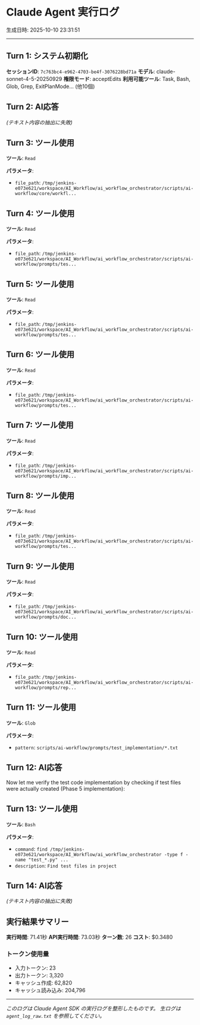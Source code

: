 # Claude Agent 実行ログ

生成日時: 2025-10-10 23:31:51

---

## Turn 1: システム初期化

**セッションID**: `7c763bc4-e962-4703-be4f-3076228bd71a`
**モデル**: claude-sonnet-4-5-20250929
**権限モード**: acceptEdits
**利用可能ツール**: Task, Bash, Glob, Grep, ExitPlanMode... (他10個)

## Turn 2: AI応答

*(テキスト内容の抽出に失敗)*

## Turn 3: ツール使用

**ツール**: `Read`

**パラメータ**:
- `file_path`: `/tmp/jenkins-e073e621/workspace/AI_Workflow/ai_workflow_orchestrator/scripts/ai-workflow/core/workfl...`

## Turn 4: ツール使用

**ツール**: `Read`

**パラメータ**:
- `file_path`: `/tmp/jenkins-e073e621/workspace/AI_Workflow/ai_workflow_orchestrator/scripts/ai-workflow/prompts/tes...`

## Turn 5: ツール使用

**ツール**: `Read`

**パラメータ**:
- `file_path`: `/tmp/jenkins-e073e621/workspace/AI_Workflow/ai_workflow_orchestrator/scripts/ai-workflow/prompts/tes...`

## Turn 6: ツール使用

**ツール**: `Read`

**パラメータ**:
- `file_path`: `/tmp/jenkins-e073e621/workspace/AI_Workflow/ai_workflow_orchestrator/scripts/ai-workflow/prompts/tes...`

## Turn 7: ツール使用

**ツール**: `Read`

**パラメータ**:
- `file_path`: `/tmp/jenkins-e073e621/workspace/AI_Workflow/ai_workflow_orchestrator/scripts/ai-workflow/prompts/imp...`

## Turn 8: ツール使用

**ツール**: `Read`

**パラメータ**:
- `file_path`: `/tmp/jenkins-e073e621/workspace/AI_Workflow/ai_workflow_orchestrator/scripts/ai-workflow/prompts/tes...`

## Turn 9: ツール使用

**ツール**: `Read`

**パラメータ**:
- `file_path`: `/tmp/jenkins-e073e621/workspace/AI_Workflow/ai_workflow_orchestrator/scripts/ai-workflow/prompts/doc...`

## Turn 10: ツール使用

**ツール**: `Read`

**パラメータ**:
- `file_path`: `/tmp/jenkins-e073e621/workspace/AI_Workflow/ai_workflow_orchestrator/scripts/ai-workflow/prompts/rep...`

## Turn 11: ツール使用

**ツール**: `Glob`

**パラメータ**:
- `pattern`: `scripts/ai-workflow/prompts/test_implementation/*.txt`

## Turn 12: AI応答

Now let me verify the test code implementation by checking if test files were actually created (Phase 5 implementation):

## Turn 13: ツール使用

**ツール**: `Bash`

**パラメータ**:
- `command`: `find /tmp/jenkins-e073e621/workspace/AI_Workflow/ai_workflow_orchestrator -type f -name "test_*.py" ...`
- `description`: `Find test files in project`

## Turn 14: AI応答

*(テキスト内容の抽出に失敗)*

## 実行結果サマリー

**実行時間**: 71.41秒
**API実行時間**: 73.03秒
**ターン数**: 26
**コスト**: $0.3480

### トークン使用量
- 入力トークン: 23
- 出力トークン: 3,320
- キャッシュ作成: 62,820
- キャッシュ読み込み: 204,796

---

*このログは Claude Agent SDK の実行ログを整形したものです。*
*生ログは `agent_log_raw.txt` を参照してください。*